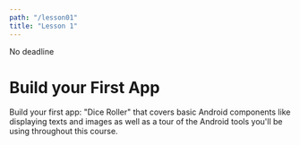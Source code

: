 ```yaml
---
path: "/lesson01"
title: "Lesson 1"
---
```

<deadline>No deadline</deadline>
<text-box variant='learningObjectives' name='Learning objectives'>
</text-box>

# Build your First App

<p>Build your first app: "Dice Roller" that covers basic Android components like displaying texts and images as well as a tour of the Android tools you'll be using throughout this course.</p>
<exercises-in-this-section></exercises-in-this-section>
